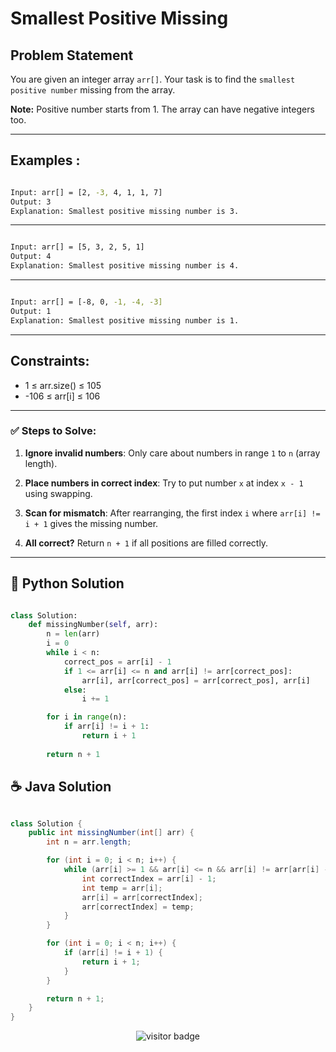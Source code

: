 # **Smallest Positive Missing**

## Problem Statement

You are given an integer array `arr[]`. Your task is to find the `smallest positive number` missing from the array.

**Note:** Positive number starts from 1. The array can have negative integers too.


---

## **Examples :**

```bash

Input: arr[] = [2, -3, 4, 1, 1, 7]
Output: 3
Explanation: Smallest positive missing number is 3.

```

---

```bash

Input: arr[] = [5, 3, 2, 5, 1]
Output: 4
Explanation: Smallest positive missing number is 4.

```

---

```bash

Input: arr[] = [-8, 0, -1, -4, -3]
Output: 1
Explanation: Smallest positive missing number is 1.

```

---

## Constraints:

- 1 ≤ arr.size() ≤ 105
- -106 ≤ arr[i] ≤ 106
  
---

### **✅ Steps to Solve:**

1. **Ignore invalid numbers**: Only care about numbers in range `1` to `n` (array length).

2. **Place numbers in correct index**: Try to put number `x` at index `x - 1` using swapping.

3. **Scan for mismatch**: After rearranging, the first index `i` where `arr[i] != i + 1` gives the missing number.

4. **All correct?** Return `n + 1` if all positions are filled correctly.


---




## 🐍 Python Solution

```python

class Solution:
    def missingNumber(self, arr):
        n = len(arr)
        i = 0
        while i < n:
            correct_pos = arr[i] - 1
            if 1 <= arr[i] <= n and arr[i] != arr[correct_pos]:
                arr[i], arr[correct_pos] = arr[correct_pos], arr[i]
            else:
                i += 1

        for i in range(n):
            if arr[i] != i + 1:
                return i + 1
        
        return n + 1


```
## ☕️ Java Solution

```java

class Solution {
    public int missingNumber(int[] arr) {
        int n = arr.length;

        for (int i = 0; i < n; i++) {
            while (arr[i] >= 1 && arr[i] <= n && arr[i] != arr[arr[i] - 1]) {
                int correctIndex = arr[i] - 1;
                int temp = arr[i];
                arr[i] = arr[correctIndex];
                arr[correctIndex] = temp;
            }
        }

        for (int i = 0; i < n; i++) {
            if (arr[i] != i + 1) {
                return i + 1;
            }
        }

        return n + 1;
    }
}


```
<p align="center">
  <img src="https://visitor-badge.laobi.icu/badge?page_id=second-largest-problem" alt="visitor badge"/>

</p>
